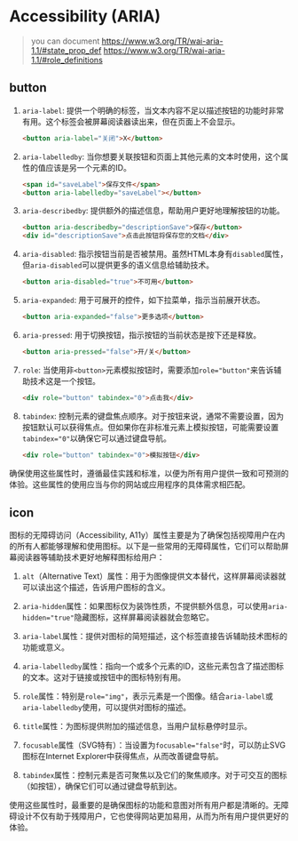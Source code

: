 # Accessibility (ARIA)

> you can document
>  https://www.w3.org/TR/wai-aria-1.1/#state_prop_def
>  https://www.w3.org/TR/wai-aria-1.1/#role_definitions

## button

1. `aria-label`: 提供一个明确的标签，当文本内容不足以描述按钮的功能时非常有用。这个标签会被屏幕阅读器读出来，但在页面上不会显示。

   ```html
   <button aria-label="关闭">X</button>
   ```

2. `aria-labelledby`: 当你想要关联按钮和页面上其他元素的文本时使用，这个属性的值应该是另一个元素的ID。

   ```html
   <span id="saveLabel">保存文件</span>
   <button aria-labelledby="saveLabel"></button>
   ```

3. `aria-describedby`: 提供额外的描述信息，帮助用户更好地理解按钮的功能。

   ```html
   <button aria-describedby="descriptionSave">保存</button>
   <div id="descriptionSave">点击此按钮将保存您的文档</div>
   ```

4. `aria-disabled`: 指示按钮当前是否被禁用。虽然HTML本身有`disabled`属性，但`aria-disabled`可以提供更多的语义信息给辅助技术。

   ```html
   <button aria-disabled="true">不可用</button>
   ```

5. `aria-expanded`: 用于可展开的控件，如下拉菜单，指示当前展开状态。

   ```html
   <button aria-expanded="false">更多选项</button>
   ```

6. `aria-pressed`: 用于切换按钮，指示按钮的当前状态是按下还是释放。

   ```html
   <button aria-pressed="false">开/关</button>
   ```

7. `role`: 当使用非`<button>`元素模拟按钮时，需要添加`role="button"`来告诉辅助技术这是一个按钮。

   ```html
   <div role="button" tabindex="0">点击我</div>
   ```

8. `tabindex`: 控制元素的键盘焦点顺序。对于按钮来说，通常不需要设置，因为按钮默认可以获得焦点。但如果你在非标准元素上模拟按钮，可能需要设置`tabindex="0"`以确保它可以通过键盘导航。

   ```html
   <div role="button" tabindex="0">模拟按钮</div>
   ```

确保使用这些属性时，遵循最佳实践和标准，以便为所有用户提供一致和可预测的体验。这些属性的使用应当与你的网站或应用程序的具体需求相匹配。


## icon

图标的无障碍访问（Accessibility, A11y）属性主要是为了确保包括视障用户在内的所有人都能够理解和使用图标。以下是一些常用的无障碍属性，它们可以帮助屏幕阅读器等辅助技术更好地解释图标给用户：

1. `alt`（Alternative Text）属性：用于为图像提供文本替代，这样屏幕阅读器就可以读出这个描述，告诉用户图标的含义。

2. `aria-hidden`属性：如果图标仅为装饰性质，不提供额外信息，可以使用`aria-hidden="true"`隐藏图标，这样屏幕阅读器就会忽略它。

3. `aria-label`属性：提供对图标的简短描述，这个标签直接告诉辅助技术图标的功能或意义。

4. `aria-labelledby`属性：指向一个或多个元素的ID，这些元素包含了描述图标的文本。这对于链接或按钮中的图标特别有用。

5. `role`属性：特别是`role="img"`，表示元素是一个图像。结合`aria-label`或`aria-labelledby`使用，可以提供对图标的描述。

6. `title`属性：为图标提供附加的描述信息，当用户鼠标悬停时显示。

7. `focusable`属性（SVG特有）：当设置为`focusable="false"`时，可以防止SVG图标在Internet Explorer中获得焦点，从而改善键盘导航。

8. `tabindex`属性：控制元素是否可聚焦以及它们的聚焦顺序。对于可交互的图标（如按钮），确保它们可以通过键盘导航到达。

使用这些属性时，最重要的是确保图标的功能和意图对所有用户都是清晰的。无障碍设计不仅有助于残障用户，它也使得网站更加易用，从而为所有用户提供更好的体验。